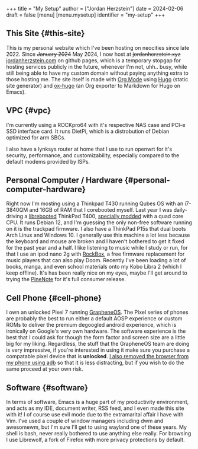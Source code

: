 +++
title = "My Setup"
author = ["Jordan Herzstein"]
date = 2024-02-06
draft = false
[menu]
  [menu.mysetup]
    identifier = "my-setup"
+++

## This Site {#this-site}

This is my personal website which I've been hosting on neocities since late 2022. Since ~~January 2024~~ May 2024, I now host at ~~jordanherzstein.xyz~~ [jordanherzstein.com](http://jordanherzstein.com) on github pages, which is a temporary stopgap for hosting services publicly in the future, whenever I'm not, uhh.. busy, while still being able to have my custom domain without paying anything extra to those hosting me. The site itself is made with [Org Mode](https://orgmode.org/) using [Hugo](https://gohugo.io/) (static site generator) and [ox-hugo](https://ox-hugo.scripter.co/) (an Org exporter to Markdown for Hugo on Emacs).


## VPC {#vpc}

I'm currently using a ROCKpro64 with it's respective NAS case and PCI-e SSD interface card. It runs DietPi, which is a distrobution of Debian optimized for arm SBCs.

I also have a lynksys router at home that I use to run openwrt for it's security, performance, and customizability, especially compared to the default modems provided by ISPs.


## Personal Computer / Hardware {#personal-computer-hardware}

Right now I'm mosting using a Thinkpad T430 running Qubes OS with an i7-3840QM and 16GB of RAM that I corebooted myself. Last year I was daily-driving a [librebooted](https://libreboot.org/) ThinkPad T400, [specially modded](https://vid.puffyan.us/watch?v=Fs4GjDiOie8) with a quad core CPU. It runs Debian 12, and I'm guessing the only non-free software running on it is the trackpad firmware. I also have a ThinkPad P15s that dual boots Arch Linux and Windows 10. I generally use this machine a lot less because the keyboard and mouse are broken and I haven't bothered to get it fixed for the past year and a half. I like listening to music while I study or run, for that I use an ipod nano 2g with [RockBox](https://www.rockbox.org/), a free firmware replacement for music players that can also play Doom. Recently I've been loading a lot of books, manga, and even school materials onto my Kobo Libra 2 (which I keep offline). It's has been really nice on my eyes, maybe I'll get around to trying the [PineNote](https://www.pine64.org/pinenote/) for it's full consumer release.


## Cell Phone {#cell-phone}

I own an unlocked Pixel 7 running [GrapheneOS](https://grapheneos.org). The Pixel series of phones are probably the best to run either a default AOSP experience or custom ROMs to deliver the premium degoogled android experience, which is ironically on Google's very own hardware. The software experience is the best that I could ask for though the form factor and screen size are a little big for my liking. Regardless, the stuff that the GrapheneOS team are doing is very impressive, if you're interested in using it make sure you purchase a compatable pixel device that is **unlocked**. [I also removed the browser from my phone using adb](/posts/adb_vanadium/) so that it is less distracting, but if you wish to do the same proceed at your own risk.


## Software {#software}

In terms of software, Emacs is a huge part of my productivity environment, and acts as my IDE, document writer, RSS feed, and I even made this site with it! I of course use evil mode due to the extramarital affair I have with Vim. I've used a couple of window managers including dwm and awesomewm, but I'm sure I'll get to using wayland one of these years. My shell is bash, never really bothered to use anything else really. For browsing I use Librewolf, a fork of Firefox with more privacy protections by default.
